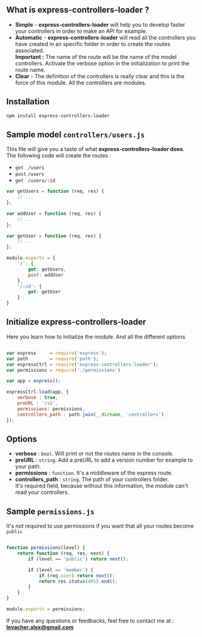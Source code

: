 ## What is express-controllers-loader ?
- **Simple** - **express-controllers-loader** will help you to develop faster your controllers in order to make an API for example.
- **Automatic** - **express-controllers-loader** will read all the controllers you have created in an specific folder in order to create the routes associated.  
**Important :** The name of the route will be the name of the model controllers. Activate the verbose option in the initialization to print the route name.
- **Clear** - The definition of the controllers is really clear and this is the force of this module. All the controllers are modules.

## Installation

```bash
npm install express-controllers-loader
```

## Sample model `controllers/users.js`

This file will give you a taste of what **express-controllers-loader does**.  
The following code will create the routes :
* `get` &nbsp;&nbsp;`/users`
* `post` `/users`
* `get` &nbsp;&nbsp;`/users/:id`

```js
var getUsers = function (req, res) {
    // ...
};

var addUser = function (req, res) {
    // ...
};

var getUser = function (req, res) {
    // ...
};

module.exports = {
    '/': {
        get: getUsers,
        post: addUser
    },
    '/:id': {
        get: getUser
    }
}

```


## Initialize express-controllers-loader

Here you learn how to initialize the module. And all the different options

```js

var express     = require('express');
var path        = require('path');
var expressCtrl = require('express-controllers-loader');
var permissions = require('./permissions')

var app = express();

expressCtrl.load(app, {
    verbose : true,
    preURL : '/v1',
    permissions: permissions,
    controllers_path : path.join(__dirname, 'controllers')
});

```

## Options

* **verbose** :  `bool`. Will print or not the routes name in the console.  
* **preURL** : `string`. Add a preURL to add a version number for example to your path.
* **permissions** : `function`. It's a middleware of the express route.
* **controllers_path** : `string`. The path of your controllers folder.  
It's required field, because without this information, the module can't read your controllers.

## Sample `permissions.js`

It's not required to use permissions if you want that all your routes become `public`

```js

function permissions(level) {
    return function (req, res, next) {
        if (level == 'public') return next();

        if (level == 'member') {
            if (req.user) return next();
            return res.status(401).end();
        }
    }
}

module.exports = permissions;

```

If you have any questions or feedbacks, feel free to contact me at : **levacher.alex@gmail.com**  
